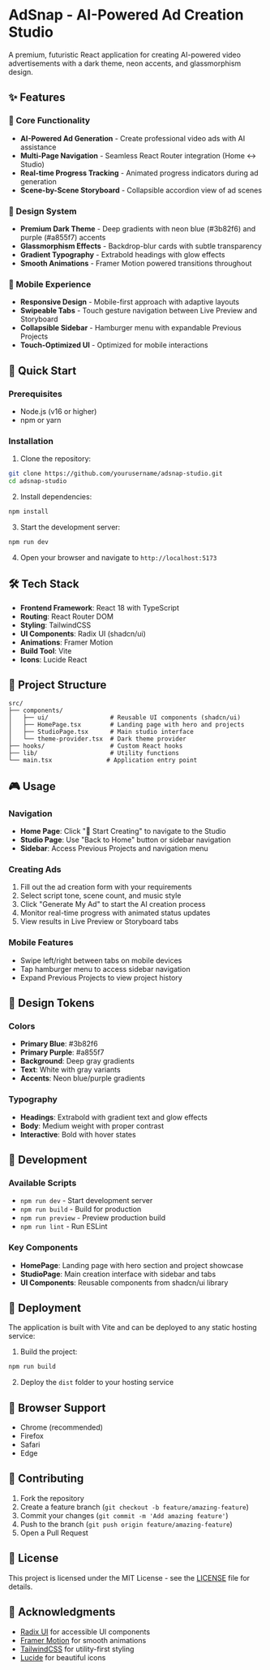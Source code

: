 # AdSnap - AI-Powered Ad Creation Studio

A premium, futuristic React application for creating AI-powered video advertisements with a dark theme, neon accents, and glassmorphism design.

## ✨ Features

### 🎯 Core Functionality
- **AI-Powered Ad Generation** - Create professional video ads with AI assistance
- **Multi-Page Navigation** - Seamless React Router integration (Home ↔ Studio)
- **Real-time Progress Tracking** - Animated progress indicators during ad generation
- **Scene-by-Scene Storyboard** - Collapsible accordion view of ad scenes

### 🎨 Design System
- **Premium Dark Theme** - Deep gradients with neon blue (#3b82f6) and purple (#a855f7) accents
- **Glassmorphism Effects** - Backdrop-blur cards with subtle transparency
- **Gradient Typography** - Extrabold headings with glow effects
- **Smooth Animations** - Framer Motion powered transitions throughout

### 📱 Mobile Experience
- **Responsive Design** - Mobile-first approach with adaptive layouts
- **Swipeable Tabs** - Touch gesture navigation between Live Preview and Storyboard
- **Collapsible Sidebar** - Hamburger menu with expandable Previous Projects
- **Touch-Optimized UI** - Optimized for mobile interactions

## 🚀 Quick Start

### Prerequisites
- Node.js (v16 or higher)
- npm or yarn

### Installation

1. Clone the repository:
```bash
git clone https://github.com/yourusername/adsnap-studio.git
cd adsnap-studio
```

2. Install dependencies:
```bash
npm install
```

3. Start the development server:
```bash
npm run dev
```

4. Open your browser and navigate to `http://localhost:5173`

## 🛠️ Tech Stack

- **Frontend Framework**: React 18 with TypeScript
- **Routing**: React Router DOM
- **Styling**: TailwindCSS
- **UI Components**: Radix UI (shadcn/ui)
- **Animations**: Framer Motion
- **Build Tool**: Vite
- **Icons**: Lucide React

## 📁 Project Structure

```
src/
├── components/
│   ├── ui/                 # Reusable UI components (shadcn/ui)
│   ├── HomePage.tsx        # Landing page with hero and projects
│   ├── StudioPage.tsx      # Main studio interface
│   └── theme-provider.tsx  # Dark theme provider
├── hooks/                  # Custom React hooks
├── lib/                    # Utility functions
└── main.tsx               # Application entry point
```

## 🎮 Usage

### Navigation
- **Home Page**: Click "🚀 Start Creating" to navigate to the Studio
- **Studio Page**: Use "Back to Home" button or sidebar navigation
- **Sidebar**: Access Previous Projects and navigation menu

### Creating Ads
1. Fill out the ad creation form with your requirements
2. Select script tone, scene count, and music style
3. Click "Generate My Ad" to start the AI creation process
4. Monitor real-time progress with animated status updates
5. View results in Live Preview or Storyboard tabs

### Mobile Features
- Swipe left/right between tabs on mobile devices
- Tap hamburger menu to access sidebar navigation
- Expand Previous Projects to view project history

## 🎨 Design Tokens

### Colors
- **Primary Blue**: #3b82f6
- **Primary Purple**: #a855f7
- **Background**: Deep gray gradients
- **Text**: White with gray variants
- **Accents**: Neon blue/purple gradients

### Typography
- **Headings**: Extrabold with gradient text and glow effects
- **Body**: Medium weight with proper contrast
- **Interactive**: Bold with hover states

## 🔧 Development

### Available Scripts
- `npm run dev` - Start development server
- `npm run build` - Build for production
- `npm run preview` - Preview production build
- `npm run lint` - Run ESLint

### Key Components
- **HomePage**: Landing page with hero section and project showcase
- **StudioPage**: Main creation interface with sidebar and tabs
- **UI Components**: Reusable components from shadcn/ui library

## 🚀 Deployment

The application is built with Vite and can be deployed to any static hosting service:

1. Build the project:
```bash
npm run build
```

2. Deploy the `dist` folder to your hosting service

## 📱 Browser Support

- Chrome (recommended)
- Firefox
- Safari
- Edge

## 🤝 Contributing

1. Fork the repository
2. Create a feature branch (`git checkout -b feature/amazing-feature`)
3. Commit your changes (`git commit -m 'Add amazing feature'`)
4. Push to the branch (`git push origin feature/amazing-feature`)
5. Open a Pull Request

## 📄 License

This project is licensed under the MIT License - see the [LICENSE](LICENSE) file for details.

## 🙏 Acknowledgments

- [Radix UI](https://radix-ui.com/) for accessible UI components
- [Framer Motion](https://framer.com/motion/) for smooth animations
- [TailwindCSS](https://tailwindcss.com/) for utility-first styling
- [Lucide](https://lucide.dev/) for beautiful icons
